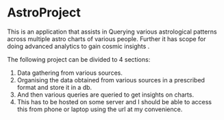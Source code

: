 # AstroProject
This is an application that assists in Querying various astrological patterns across multiple astro charts of various people. Further it has scope for doing advanced analytics to gain cosmic insights .


The following project can be divided to 4 sections:
1. Data gathering from various sources.
2. Organising the data obtained from various sources in a prescribed format and store it in a db.
3. And then various queries are queried to get insights on charts.
4. This has to be hosted on some server and I should be able to access this from phone or laptop using the url at my convenience.
